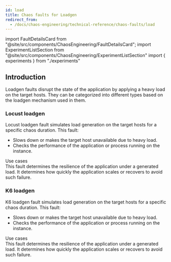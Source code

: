 ```yaml
---
id: load
title: Chaos faults for Loadgen
redirect_from:
  - /docs/chaos-engineering/technical-reference/chaos-faults/load
---
```


<!-- Import statement for Custom Components -->

import FaultDetailsCard from "@site/src/components/ChaosEngineering/FaultDetailsCard";
import ExperimentListSection from "@site/src/components/ChaosEngineering/ExperimentListSection"
import { experiments } from "./experiments"

<!-- Heading Description -->

## Introduction

Loadgen faults disrupt the state of the application by applying a heavy load on the target hosts. They can be categorized into different types based on the loadgen mechanism used in them.

<ExperimentListSection experiments={experiments} />

<FaultDetailsCard category="load">

### Locust loadgen

Locust loadgen fault simulates load generation on the target hosts for a specific chaos duration. This fault:

- Slows down or makes the target host unavailable due to heavy load.
- Checks the performance of the application or process running on the instance.

<Accordion color="green">
<summary>Use cases</summary>
This fault determines the resilience of the application under a generated load. It determines how quickly the application scales or recovers to avoid such failure.
</Accordion>

</FaultDetailsCard>

<FaultDetailsCard category="load">

### K6 loadgen

K6 loadgen fault simulates load generation on the target hosts for a specific chaos duration. This fault:

- Slows down or makes the target host unavailable due to heavy load.
- Checks the performance of the application or process running on the instance.

<Accordion color="green">
<summary>Use cases</summary>
This fault determines the resilience of the application under a generated load. It determines how quickly the application scales or recovers to avoid such failure.
</Accordion>

</FaultDetailsCard>